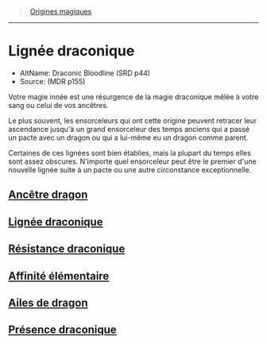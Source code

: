 ﻿---
!SubClassItem
Name: Lignée draconique
Source: (MDR p155)
AltName: Draconic Bloodline (SRD p44)
ParentClassId: hd_sorcerer.md
Id: sorcerer_draconic_hd.md#lignée-draconique
RootId: sorcerer_draconic_hd.md
ParentLink: sorcerer_hd.md#origines-magiques
ParentName: Origines magiques
NameLevel: 1
Attributes: {}
AttributesDictionary: >+
  {}

---
>  [Origines magiques](hd_sorcerer_origines_magiques.md)

---


# Lignée draconique

- AltName: Draconic Bloodline (SRD p44)
- Source: (MDR p155)

Votre magie innée est une résurgence de la magie draconique mêlée à votre sang ou celui de vos ancêtres.

Le plus souvent, les ensorceleurs qui ont cette origine peuvent retracer leur ascendance jusqu'à un grand ensorceleur des temps anciens qui a passé un pacte avec un dragon ou qui a lui-même eu un dragon comme parent.

Certaines de ces lignées sont bien établies, mais la plupart du temps elles sont assez obscures. N'importe quel ensorceleur peut être le premier d'une nouvelle lignée suite à un pacte ou une autre circonstance exceptionnelle.



## [Ancêtre dragon](hd_sorcerer_draconic_ancetre_dragon.md)



## [Lignée draconique](hd_sorcerer_draconic.md)



## [Résistance draconique](hd_sorcerer_draconic_resistance_draconique.md)



## [Affinité élémentaire](hd_sorcerer_draconic_affinite_elementaire.md)



## [Ailes de dragon](hd_sorcerer_draconic_ailes_de_dragon.md)



## [Présence draconique](hd_sorcerer_draconic_presence_draconique.md)

